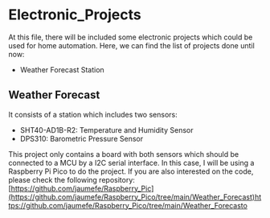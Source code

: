 # Electronic_Projects
At this file, there will be included some electronic projects which could be used for home automation. Here, we can find the list of projects done until now:
* Weather Forecast Station

## Weather Forecast
It consists of a station which includes two sensors:
* SHT40-AD1B-R2: Temperature and Humidity Sensor
* DPS310: Barometric Pressure Sensor

This project only contains a board with both sensors which should be connected to a MCU by a I2C serial interface. In this case, I will be using a Raspberry Pi Pico to do the project. If you are also interested on the code, please check the following repository: [https://github.com/jaumefe/Raspberry_Pic](https://github.com/jaumefe/Raspberry_Pico/tree/main/Weather_Forecast)https://github.com/jaumefe/Raspberry_Pico/tree/main/Weather_Forecasto
